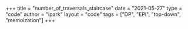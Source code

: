 +++
title = "number_of_traversals_staircase"
date = "2021-05-27"
type = "code"
author = "ipark"
layout = "code"
tags = ["DP", "EPI", "top-down", "memoization"]
+++

<script src="https://gist.github.com/ipark-CS/9f6f685a7cd58b56ed8c673462bd7122.js"></script>
